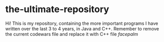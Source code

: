 # the-ultimate-repository
Hi! This is my repository, containing the more important programs I have written over the last 3 to 4 years, in Java and C++.
Remember to remove the current codewars file and replace it with C++ file *facepalm*
